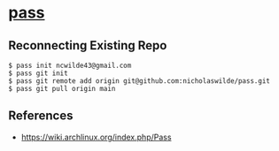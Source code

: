 # [pass](https://www.passwordstore.org/)

## Reconnecting Existing Repo

```shell
$ pass init ncwilde43@gmail.com
$ pass git init
$ pass git remote add origin git@github.com:nicholaswilde/pass.git
$ pass git pull origin main
```

## References

* https://wiki.archlinux.org/index.php/Pass
